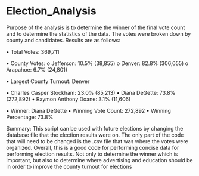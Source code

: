 # Election_Analysis
Purpose of the analysis is to determine the winner of the final vote count and to determine the statistics of the data.  The votes were broken down by county and candidates.
Results are as follows:

•	Total Votes: 369,711

•	County Votes:
  o	Jefferson: 10.5% (38,855)
  o	Denver: 82.8% (306,055)
  o	Arapahoe: 6.7% (24,801)

•	Largest County Turnout: Denver

•	Charles Casper Stockham: 23.0% (85,213)
•	Diana DeGette: 73.8% (272,892)
•	Raymon Anthony Doane: 3.1% (11,606)

•	Winner: Diana DeGette
•	Winning Vote Count: 272,892
•	Winning Percentage: 73.8%

Summary:  This script can be used with future elections by changing the database file that the election results were on.  The only part of the code that will need to be changed is the .csv file that was where the votes were organized.  Overall, this is a good code for performing concise data for performing election results.  Not only to determine the winner which is important, but also to determine where advertising and education should be in order to improve the county turnout for elections

